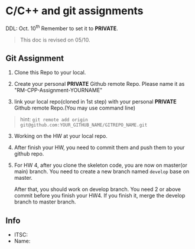# C/C++ and git assignments
DDL: Oct. 10<sup>th</sup>
Remember to set it to **PRIVATE**. 
> This doc is revised on 05/10.
## Git Assignment

1. Clone this Repo to your local.

2. Create your personal **PRIVATE** Github remote Repo. Please name it as "RM-CPP-Assignment-YOURNAME"

2. link your local repo(cloned in 1st step) with your personal **PRIVATE** Github remote Repo.(You may use command line)  
> hint: `git remote add origin git@github.com:YOUR_GITHUB_NAME/GITREPO_NAME.git`

3. Working on the HW at your local repo.

4. After finish your HW, you need to commit them and push them to your github repo. 

5. For HW 4, after you clone the skeleton code, you are now on master(or main) branch. You need to create a new branch named `develop` base on master.

   After that, you should work on develop branch. You need 2 or above commit before you finish your HW4. If you finish it, merge the develop branch to master branch.

## Info
- ITSC: 
- Name:
